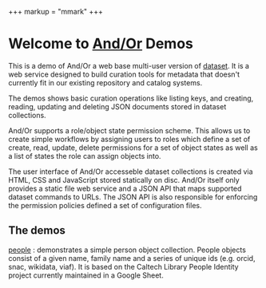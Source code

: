 +++
markup = "mmark"
+++


# Welcome to [And/Or](https://github.com/caltechlibrary/andor) Demos

This is a demo of And/Or a web base multi-user version of 
[dataset](https://github.com/caltechlibrary/dataset). It is a web
service designed to build curation tools for metadata that doesn't
currently fit in our existing repository and catalog systems.

The demos shows basic curation operations like listing keys,
and creating, reading, updating and deleting JSON documents 
stored in dataset collections.

And/Or supports a role/object state permission scheme. This
allows us to create simple workflows by assigning users to roles
which define a set of create, read, update, delete permissions for
a set of object states as well as a list of states the role can
assign objects into.

The user interface of And/Or accesseble dataset collections is
created via HTML, CSS and JavaScript stored statically on disc. 
And/Or itself only provides a static file web service and a JSON
API that maps supported dataset commands to URLs. The JSON
API is also responsible for enforcing the permission policies
defined a set of configuration files.

## The demos

[people](/people/)
: demonstrates a simple person object collection. People objects consist of a 
given name, family name and a series of unique ids (e.g. orcid, snac, wikidata, 
viaf). It is based on the Caltech Library People Identity project currently
maintained in a Google Sheet.



